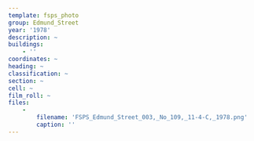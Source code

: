 ```yaml
---
template: fsps_photo
group: Edmund_Street
year: '1978'
description: ~
buildings:
    - ''
coordinates: ~
heading: ~
classification: ~
section: ~
cell: ~
film_roll: ~
files:
    -
        filename: 'FSPS_Edmund_Street_003,_No_109,_11-4-C,_1978.png'
        caption: ''
---
```

